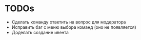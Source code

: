 # TODOs

- Сделать команду ответить на вопрос для модератора
- Исправить баг с меню выбора команд (оно не появляется)
- Доделать создание ивента
